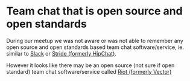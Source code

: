 # Team chat that is open source and open standards

During our meetup we was not aware or was not able to remember any open source and open standards based team chat software/service, ie. similar to [Slack](http://slack.com) or [Stride (formerly HipChat)](https://stride.com/).

However it looks like there may be an open source (not sure if open standard) team chat software/service called [Riot (formerly Vector)](https://riot.im/)
